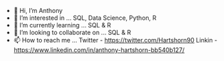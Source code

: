 - 👋 Hi, I’m Anthony
- 👀 I’m interested in ... SQL, Data Science, Python, R
- 🌱 I’m currently learning ... SQL & R
- 💞️ I’m looking to collaborate on ... SQL & R
- 📫 How to reach me ... Twitter - https://twitter.com/Hartshorn90
                         Linkin - https://www.linkedin.com/in/anthony-hartshorn-bb540b127/
                         

<!---
hartshorn90/hartshorn90 is a ✨ special ✨ repository because its `README.md` (this file) appears on your GitHub profile.
You can click the Preview link to take a look at your changes.
--->
